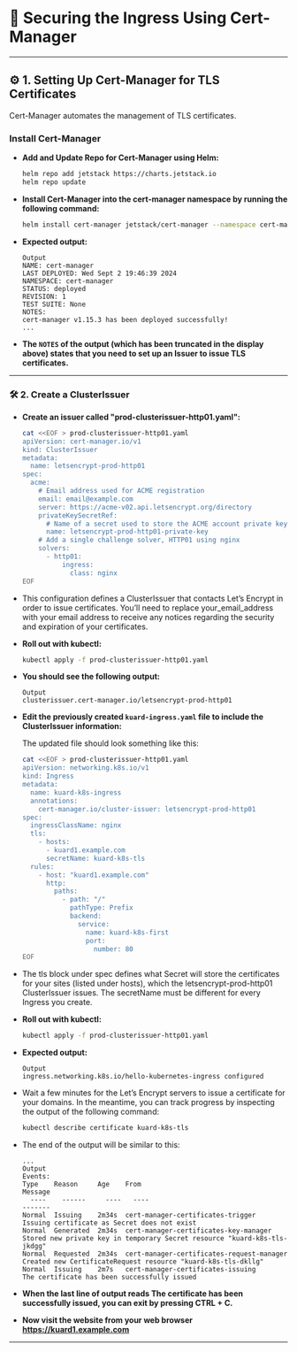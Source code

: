 # **🔐 **Securing the Ingress Using Cert-Manager****

---

## **⚙️ **1. Setting Up Cert-Manager for TLS Certificates****

Cert-Manager automates the management of TLS certificates.

### **Install Cert-Manager**

- **Add and Update Repo for Cert-Manager using Helm:**

    ```bash
    helm repo add jetstack https://charts.jetstack.io
    helm repo update
    ```

- **Install Cert-Manager into the cert-manager namespace by running the following command:**

    ```bash
    helm install cert-manager jetstack/cert-manager --namespace cert-manager --create-namespace --version v1.15.3 --set crds.enabled=true
    ```

- **Expected output:** 
    ```text
    Output
    NAME: cert-manager
    LAST DEPLOYED: Wed Sept 2 19:46:39 2024
    NAMESPACE: cert-manager
    STATUS: deployed
    REVISION: 1
    TEST SUITE: None
    NOTES:
    cert-manager v1.15.3 has been deployed successfully!
    ...
    ```

- **The `NOTES` of the output (which has been truncated in the display above) states that you need to set up an Issuer to issue TLS certificates.**

---

### **🛠️ **2. Create a ClusterIssuer****


- **Create an issuer called "prod-clusterissuer-http01.yaml":**

    ```bash
    cat <<EOF > prod-clusterissuer-http01.yaml
    apiVersion: cert-manager.io/v1
    kind: ClusterIssuer
    metadata:
      name: letsencrypt-prod-http01
    spec:
      acme:
        # Email address used for ACME registration
        email: email@example.com
        server: https://acme-v02.api.letsencrypt.org/directory
        privateKeySecretRef:
          # Name of a secret used to store the ACME account private key
          name: letsencrypt-prod-http01-private-key
        # Add a single challenge solver, HTTP01 using nginx
        solvers:
          - http01:
              ingress:
                class: nginx
    EOF
    ```

- This configuration defines a ClusterIssuer that contacts Let’s Encrypt in order to issue certificates. You’ll need to replace your_email_address with your email address to receive any notices regarding the security and expiration of your certificates.


- **Roll out with kubectl:**
    ```bash
    kubectl apply -f prod-clusterissuer-http01.yaml
    ```

- **You should see the following output:**

    ```text
    Output
    clusterissuer.cert-manager.io/letsencrypt-prod-http01
    ```

- **Edit the previously created `kuard-ingress.yaml` file to include the ClusterIssuer information:**

    The updated file should look something like this:
    
    ```bash
    cat <<EOF > prod-clusterissuer-http01.yaml
    apiVersion: networking.k8s.io/v1
    kind: Ingress
    metadata:
      name: kuard-k8s-ingress
      annotations:
        cert-manager.io/cluster-issuer: letsencrypt-prod-http01
    spec:
      ingressClassName: nginx
      tls:
        - hosts:
          - kuard1.example.com
          secretName: kuard-k8s-tls
      rules:
        - host: "kuard1.example.com"
          http:
            paths:
              - path: "/"
                pathType: Prefix
                backend:
                  service:
                    name: kuard-k8s-first
                    port:
                      number: 80
    EOF
    ```

- The tls block under spec defines what Secret will store the certificates for your sites (listed under hosts), which the letsencrypt-prod-http01 ClusterIssuer issues. The secretName must be different for every Ingress you create.

- **Roll out with kubectl:**
    ```bash
    kubectl apply -f prod-clusterissuer-http01.yaml
    ```

- **Expected output:**
    ```text
    Output
    ingress.networking.k8s.io/hello-kubernetes-ingress configured
    ```

- Wait a few minutes for the Let’s Encrypt servers to issue a certificate for your domains. In the meantime, you can track progress by inspecting the output of the following command:

    ```bash
    kubectl describe certificate kuard-k8s-tls
    ```

- The end of the output will be similar to this:

    ```text
    ...
    Output
    Events:
    Type    Reason     Age    From                                       Message
      ----    ------     ----   ----                                       -------
    Normal  Issuing    2m34s  cert-manager-certificates-trigger          Issuing certificate as Secret does not exist
    Normal  Generated  2m34s  cert-manager-certificates-key-manager      Stored new private key in temporary Secret resource "kuard-k8s-tls-jkdgg"
    Normal  Requested  2m34s  cert-manager-certificates-request-manager  Created new CertificateRequest resource "kuard-k8s-tls-dkllg"
    Normal  Issuing    2m7s   cert-manager-certificates-issuing          The certificate has been successfully issued
    ```

- **When the last line of output reads The certificate has been successfully issued, you can exit by pressing CTRL + C.**

- **Now visit the website from your web browser https://kuard1.example.com**

---